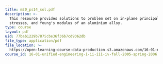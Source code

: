 ```yaml
---
title: m20_ps14_sol.pdf
description: >-
  This resource provides solutions to problem set on in-plane principal
  stresses, and Young's modulus of an aluminium alloy.
type: course
layout: pdf
uid: 77bab1229b7875cbe36f36b7cd9362db
file_type: application/pdf
file_location: >-
  https://open-learning-course-data-production.s3.amazonaws.com/16-01-unified-engineering-i-ii-iii-iv-fall-2005-spring-2006/77bab1229b7875cbe36f36b7cd9362db_m20_ps14_sol.pdf
course_id: 16-01-unified-engineering-i-ii-iii-iv-fall-2005-spring-2006
---
```

